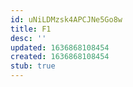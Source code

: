 ```yaml
---
id: uNiLDMzsk4APCJNe5Go8w
title: F1
desc: ''
updated: 1636868108454
created: 1636868108454
stub: true
---
```


